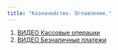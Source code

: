 ```yaml
---
title: "Казначейство. Оглавление."
---
```


1. [ВИДЕО Кассовые операции](ERP/Бухгалтерия/ВИДЕО%20Кассовые%20операции.md)
2. [ВИДЕО Безналичные платежи](ERP/Бухгалтерия/ВИДЕО%20Безналичные%20платежи.md)